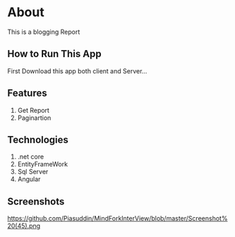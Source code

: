 # About
This is a blogging Report

## How to Run This App
First Download this app both client and Server...

## Features
1. Get Report
2. Paginartion

## Technologies
1. .net core
2. EntityFrameWork
3. Sql Server
4. Angular

## Screenshots
https://github.com/Piasuddin/MindForkInterView/blob/master/Screenshot%20(45).png
